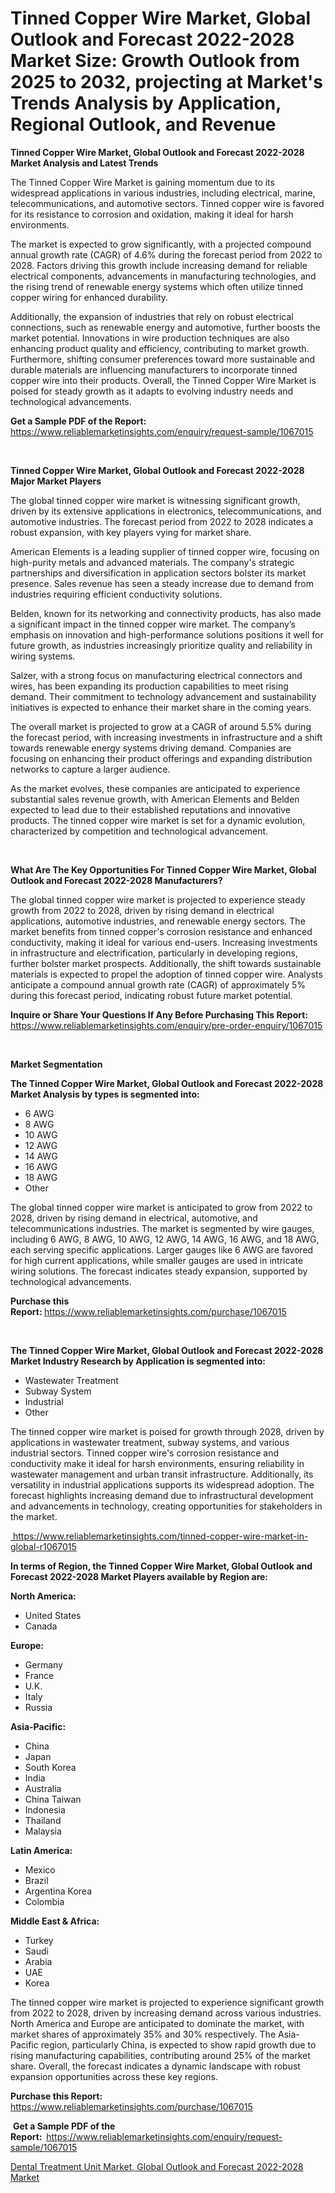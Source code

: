 <p><h1>Tinned Copper Wire Market, Global Outlook and Forecast 2022-2028 Market Size: Growth Outlook from 2025 to 2032, projecting at Market's Trends Analysis by Application, Regional Outlook, and Revenue</h1></p><p><strong>Tinned Copper Wire Market, Global Outlook and Forecast 2022-2028 Market Analysis and Latest Trends</strong></p>
<p><p>The Tinned Copper Wire Market is gaining momentum due to its widespread applications in various industries, including electrical, marine, telecommunications, and automotive sectors. Tinned copper wire is favored for its resistance to corrosion and oxidation, making it ideal for harsh environments.</p><p>The market is expected to grow significantly, with a projected compound annual growth rate (CAGR) of 4.6% during the forecast period from 2022 to 2028. Factors driving this growth include increasing demand for reliable electrical components, advancements in manufacturing technologies, and the rising trend of renewable energy systems which often utilize tinned copper wiring for enhanced durability.</p><p>Additionally, the expansion of industries that rely on robust electrical connections, such as renewable energy and automotive, further boosts the market potential. Innovations in wire production techniques are also enhancing product quality and efficiency, contributing to market growth. Furthermore, shifting consumer preferences toward more sustainable and durable materials are influencing manufacturers to incorporate tinned copper wire into their products. Overall, the Tinned Copper Wire Market is poised for steady growth as it adapts to evolving industry needs and technological advancements.</p></p>
<p><strong>Get a Sample PDF of the Report:&nbsp;</strong> <a href="https://www.reliablemarketinsights.com/enquiry/request-sample/1067015?utm_campaign=3005&utm_medium=2&utm_source=Github&utm_content=ia&utm_term=21032025&utm_id=tinned-copper-wire-market-global-outlook-and-forecast-2022-2028">https://www.reliablemarketinsights.com/enquiry/request-sample/1067015</a></p>
<p>&nbsp;</p>
<p><strong>Tinned Copper Wire Market, Global Outlook and Forecast 2022-2028 Major Market Players</strong></p>
<p><p>The global tinned copper wire market is witnessing significant growth, driven by its extensive applications in electronics, telecommunications, and automotive industries. The forecast period from 2022 to 2028 indicates a robust expansion, with key players vying for market share.</p><p>American Elements is a leading supplier of tinned copper wire, focusing on high-purity metals and advanced materials. The company's strategic partnerships and diversification in application sectors bolster its market presence. Sales revenue has seen a steady increase due to demand from industries requiring efficient conductivity solutions.</p><p>Belden, known for its networking and connectivity products, has also made a significant impact in the tinned copper wire market. The company’s emphasis on innovation and high-performance solutions positions it well for future growth, as industries increasingly prioritize quality and reliability in wiring systems.</p><p>Salzer, with a strong focus on manufacturing electrical connectors and wires, has been expanding its production capabilities to meet rising demand. Their commitment to technology advancement and sustainability initiatives is expected to enhance their market share in the coming years.</p><p>The overall market is projected to grow at a CAGR of around 5.5% during the forecast period, with increasing investments in infrastructure and a shift towards renewable energy systems driving demand. Companies are focusing on enhancing their product offerings and expanding distribution networks to capture a larger audience.</p><p>As the market evolves, these companies are anticipated to experience substantial sales revenue growth, with American Elements and Belden expected to lead due to their established reputations and innovative products. The tinned copper wire market is set for a dynamic evolution, characterized by competition and technological advancement.</p></p>
<p>&nbsp;</p>
<p><strong>What Are The Key Opportunities For Tinned Copper Wire Market, Global Outlook and Forecast 2022-2028 Manufacturers?</strong></p>
<p><p>The global tinned copper wire market is projected to experience steady growth from 2022 to 2028, driven by rising demand in electrical applications, automotive industries, and renewable energy sectors. The market benefits from tinned copper's corrosion resistance and enhanced conductivity, making it ideal for various end-users. Increasing investments in infrastructure and electrification, particularly in developing regions, further bolster market prospects. Additionally, the shift towards sustainable materials is expected to propel the adoption of tinned copper wire. Analysts anticipate a compound annual growth rate (CAGR) of approximately 5% during this forecast period, indicating robust future market potential.</p></p>
<p><strong>Inquire or Share Your Questions If Any Before Purchasing This Report:</strong> <a href="https://www.reliablemarketinsights.com/enquiry/pre-order-enquiry/1067015?utm_campaign=3005&utm_medium=2&utm_source=Github&utm_content=ia&utm_term=21032025&utm_id=tinned-copper-wire-market-global-outlook-and-forecast-2022-2028">https://www.reliablemarketinsights.com/enquiry/pre-order-enquiry/1067015</a></p>
<p>&nbsp;</p>
<p><strong>Market Segmentation</strong></p>
<p><strong>The Tinned Copper Wire Market, Global Outlook and Forecast 2022-2028 Market Analysis by types is segmented into:</strong></p>
<p><ul><li>6 AWG</li><li>8 AWG</li><li>10 AWG</li><li>12 AWG</li><li>14 AWG</li><li>16 AWG</li><li>18 AWG</li><li>Other</li></ul></p>
<p><p>The global tinned copper wire market is anticipated to grow from 2022 to 2028, driven by rising demand in electrical, automotive, and telecommunications industries. The market is segmented by wire gauges, including 6 AWG, 8 AWG, 10 AWG, 12 AWG, 14 AWG, 16 AWG, and 18 AWG, each serving specific applications. Larger gauges like 6 AWG are favored for high current applications, while smaller gauges are used in intricate wiring solutions. The forecast indicates steady expansion, supported by technological advancements.</p></p>
<p><strong>Purchase this Report:&nbsp;</strong><a href="https://www.reliablemarketinsights.com/purchase/1067015?utm_campaign=3005&utm_medium=2&utm_source=Github&utm_content=ia&utm_term=21032025&utm_id=tinned-copper-wire-market-global-outlook-and-forecast-2022-2028">https://www.reliablemarketinsights.com/purchase/1067015</a></p>
<p>&nbsp;</p>
<p><strong>The Tinned Copper Wire Market, Global Outlook and Forecast 2022-2028 Market Industry Research by Application is segmented into:</strong></p>
<p><ul><li>Wastewater Treatment</li><li>Subway System</li><li>Industrial</li><li>Other</li></ul></p>
<p><p>The tinned copper wire market is poised for growth through 2028, driven by applications in wastewater treatment, subway systems, and various industrial sectors. Tinned copper wire's corrosion resistance and conductivity make it ideal for harsh environments, ensuring reliability in wastewater management and urban transit infrastructure. Additionally, its versatility in industrial applications supports its widespread adoption. The forecast highlights increasing demand due to infrastructural development and advancements in technology, creating opportunities for stakeholders in the market.</p></p>
<p><a href="https://www.reliablemarketinsights.com/tinned-copper-wire-market-in-global-r1067015?utm_campaign=3005&utm_medium=2&utm_source=Github&utm_content=ia&utm_term=21032025&utm_id=tinned-copper-wire-market-global-outlook-and-forecast-2022-2028">&nbsp;https://www.reliablemarketinsights.com/tinned-copper-wire-market-in-global-r1067015</a></p>
<p><strong>In terms of Region, the Tinned Copper Wire Market, Global Outlook and Forecast 2022-2028 Market Players available by Region are:</strong></p>
<p>
    <p> <strong> North America: </strong>
        <ul>
            <li>United States</li>
            <li>Canada</li>
        </ul>
        </p> 
    <p> <strong> Europe: </strong>
        <ul>
            <li>Germany</li>
            <li>France</li>
            <li>U.K.</li>
            <li>Italy</li>
            <li>Russia</li>
        </ul>
        </p> 
    <p> <strong> Asia-Pacific: </strong>
        <ul>
            <li>China</li>
            <li>Japan</li>
            <li>South Korea</li>
            <li>India</li>
            <li>Australia</li>
            <li>China Taiwan</li>
            <li>Indonesia</li>
            <li>Thailand</li>
            <li>Malaysia</li>
        </ul>
        </p> 
    <p> <strong> Latin America: </strong>
        <ul>
            <li>Mexico</li>
            <li>Brazil</li>
            <li>Argentina Korea</li>
            <li>Colombia</li>
        </ul>
        </p> 
    <p> <strong> Middle East & Africa: </strong>
        <ul>
            <li>Turkey</li>
            <li>Saudi</li>
            <li>Arabia</li>
            <li>UAE</li>
            <li>Korea</li>
        </ul>
    </p>
    </p>
<p><p>The tinned copper wire market is projected to experience significant growth from 2022 to 2028, driven by increasing demand across various industries. North America and Europe are anticipated to dominate the market, with market shares of approximately 35% and 30% respectively. The Asia-Pacific region, particularly China, is expected to show rapid growth due to rising manufacturing capabilities, contributing around 25% of the market share. Overall, the forecast indicates a dynamic landscape with robust expansion opportunities across these key regions.</p></p>
<p><strong>Purchase this Report: </strong><a href="https://www.reliablemarketinsights.com/purchase/1067015?utm_campaign=3005&utm_medium=2&utm_source=Github&utm_content=ia&utm_term=21032025&utm_id=tinned-copper-wire-market-global-outlook-and-forecast-2022-2028">https://www.reliablemarketinsights.com/purchase/1067015</a></p>
<p>&nbsp;<strong>Get a Sample PDF of the Report:&nbsp;&nbsp;</strong><a href="https://www.reliablemarketinsights.com/enquiry/request-sample/1067015?utm_campaign=3005&utm_medium=2&utm_source=Github&utm_content=ia&utm_term=21032025&utm_id=tinned-copper-wire-market-global-outlook-and-forecast-2022-2028">https://www.reliablemarketinsights.com/enquiry/request-sample/1067015</a></p>
<p><strong></strong></p>
<p><p><a href="https://github.com/phillpfantis/Market-Research-Report-List-1/blob/main/dental-treatment-unit-market-global-outlook-and-forecast-2022-2028-market.md?utm_campaign=3005&utm_medium=2&utm_source=Github&utm_content=ia&utm_term=21032025&utm_id=tinned-copper-wire-market-global-outlook-and-forecast-2022-2028">Dental Treatment Unit Market, Global Outlook and Forecast 2022-2028 Market</a></p></p>